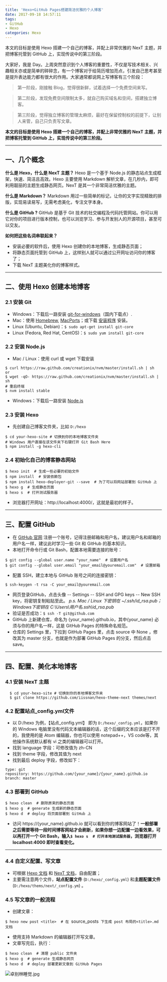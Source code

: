 ```yaml
---
title: 'Hexo+GitHub Pages搭建简洁优雅的个人博客'
date: 2017-09-18 14:57:11
tags:
- GitHub
- Hexo
categories: Hexo
---
```


本文的目标是使用 Hexo 搭建一个自己的博客，并配上非常优雅的 NexT 主题，并把博客托管到 GitHub 上，实现传说中的第三阶段。
 <!-- more -->

大家好，我是 Day。上周突然意识到个人博客的重要性，不仅是写技术相关、兴趣相关亦或是简单的碎碎念，有一个博客对于给简历增加亮点，引发自己思考甚至是提升表达能力都有很大的作用。大家通常都说网上写博客有三个阶段：


> 第一阶段，刚接触 Blog，觉得很新鲜，试着选择一个免费空间来写。

> 第二阶段，发现免费空间限制太多，就自己购买域名和空间，搭建独立博客。

> 第三阶段，觉得独立博客的管理太麻烦，最好在保留控制权的前提下，让别人来管，自己只负责写文章。
>

**本文的目标是使用 Hexo 搭建一个自己的博客，并配上非常优雅的 NexT 主题，并把博客托管到 GitHub 上，实现传说中的第三阶段。**

------

## 一、几个概念

**什么是 Hexo，什么是 NexT 主题？**
Hexo 是一个基于 Node.js 的静态站点生成框架，快速、简洁且高效。Hexo 主要使用 Markdown 解析文章，在几秒内，即可利用靓丽的主题生成静态网页。NexT 是其一个非常简洁优雅的主题。

**什么是 Markdown？**
Markdown 用过一些简单的标记，让你的文字实现精致的排版，实现易读易写，无需考虑美化，专注文字本身。

**什么是 GitHub ?**
GitHub 是基于 Git 技术的社交编程及代码托管网站。你可以用它对你的项目进行版本控制，也可以浏览学习、参与开发别人的开源项目，甚至可以交友。

**如何把这些名词串联起来？**

- 安装必要的软件后，使用 Hexo 创建你的本地博客，生成静态页面；
- 将静态页面托管到 GitHub 上，这样别人就可以通过公开网址访问你的博客了；
- 下载 NexT 主题美化你的博客样式。

------

## 二、使用 Hexo 创建本地博客

### 2.1 安装 Git

- Windows：下载后一路安装 [git-for-windows](https://github.com/waylau/git-for-win)（国内下载点）.
- Mac：使用 [Homebrew](http://mxcl.github.com/homebrew/), [MacPorts](http://www.macports.org/)；或下载 [安装程序](http://sourceforge.net/projects/git-osx-installer/) 安装。
- Linux (Ubuntu, Debian)：`$ sudo apt-get install git-core`
- Linux (Fedora, Red Hat, CentOS)：`$ sudo yum install git-core`


### 2.2 安装 Node.js

- Mac / Linux：使用 curl 或 wget 下载安装

```
$ curl https://raw.github.com/creationix/nvm/master/install.sh | sh
or
$ wget -qO- https://raw.github.com/creationix/nvm/master/install.sh | sh
# 重启终端
$ nvm install stable
```


- Windows：下载后一路安装 [Node.js](https://nodejs.org/en/)


### 2.3 安装 Hexo

- 先创建自己博客文件夹，比如 `D:/hexo`

```
$ cd your-hexo-site # 切换到你的本地博客文件夹
# Windows 用户直接在该文件夹下右键打开 Git Bash Here
$ npm install -g hexo-cli
```


### 2.4 初始化自己的博客静态网站

```
$ hexo init  # 生成一些必要的初始文件
$ npm install  # 安装依赖包
$ npm install hexo-deployer-git --save  # 为了可以将网站部署到 GitHub 上
$ hexo g  # 生成静态页面
$ hexo s  # 打开测试服务器
```
- 浏览器打开网址：http://localhost:4000/，这就是最初的样子。

-----

## 三、配置 GitHub

- 在 [GitHub 官网](https://github.com/) 注册一个账号，记得注册邮箱和用户名，建议用户名和邮箱的用户名一样，建议此时学习一些 Git 和 GitHub 的基本知识。
- 本地打开命令行或 Git Bash，配置本地需要连接的账号：

```
$ git config --global user.name "your_name"  # 设置用户名
$ git config --global user.email "your_email@youremail.com"  # 设置邮箱
```

- 配置 SSH，建立本地与 GitHub 账号之间的连接密钥：

```
$ ssh-keygen -t rsa -C your_email@youremail.com
```

- 网页登录GitHub，点击头像 -- Settings -- SSH and GPG keys -- New SSH key，将密钥复制粘贴至此。
*p.s. Mac / Linux 下密钥在 ~/.ssh/id_rsa.pub；Windows下密钥在 C:\Users\用户名\.ssh\id_rsa.pub*
- 验证是否成功：`$ ssh -T git@github.com`
- GitHub 上新建仓库，命名为 {your_name}.github.io，其中{your_name} 必须与你的用户名一样，这是 GitHub Pages 的特殊命名规范。
- 仓库的 Settings 里，下拉到 GitHub Pages 里，点击 source 中 None ，修改其为 master 分支，也就是作为部署 GitHub Pages 的分支，然后点击 save。

-----

## 四、配置、美化本地博客

### 4.1 安装 NexT 主题

```
  $ cd your-hexo-site # 切换到你的本地博客文件夹
  $ git clone https://github.com/iissnan/hexo-theme-next themes/next
```


### 4.2 配置站点_config.yml文件

- 以 D:/hexo 为例，【站点_config.yml】 即为 `D:/hexo/_config.yml`，如果你的 Windows 电脑里没有代码文本编辑器的话，这个后缀的文本应该是打不开的，我使用的是 Atom 编辑器，你也可以使用 notepad++，VS code等，其他操作系统默认都有 vi 之类的编辑器可以打开。
- 找到 language 字段：可修改值为 zh-CN
- 找到 theme 字段，修改其值为 next
- 找到最后 deploy 字段，修改如下：

```
type: git
repository: https://github.com/{your_name}/{your_name}.github.io
branch: master
```


### 4.3 部署到 GitHub

```
$ hexo clean  # 删除原来的静态页面
$ hexo g  # generate 生成新的静态页面
$ hexo d  # deploy 将页面部署到 GitHub 上
```

- 访问 https://{your_name}.github.io 就可以看到你的博客网站了！**一般部署之后需要等待一段时间博客网站才会刷新，如果你想一边配置一边看效果，可以再打开一个   Git Bash，输入`$ hexo s  # 打开本地测试服务器`，浏览器打开localhost:4000 即时查看变化。**

-----

### 4.4 自定义配置、写文章

- 可根据 [Hexo 文档](https://hexo.io/zh-cn/docs/) 和 [NexT 文档](http://theme-next.iissnan.com/getting-started.html)，自由配置；
- 主要需注意两个文件，**站点配置文件** (`D:/hexo/_config.yml`) 和**主题配置文件**(`D:/hexo/thems/next/_config.ym`) 。

### 4.5 写文章的一般流程

- 创建文章：

`$ hexo new post <title>  # 在 `source\_posts` 下生成 post 布局的<title>.md 文档`

- 使用支持 Markdown 的编辑器打开写文章。
- 文章写完后，执行：

```
$ hexo clean  # 清理 public 文件夹
$ hexo g  # generate 生成静态网页
$ hexo d  # deploy 部署更新文章到 GitHub Pages
```

![卓别林睡觉.jpg](http://upload-images.jianshu.io/upload_images/4086548-d3412eef2692475c.jpg?imageMogr2/auto-orient/strip%7CimageView2/2/w/1240)
